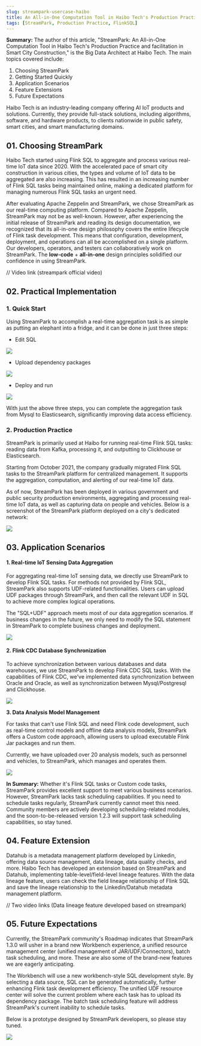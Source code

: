 ```yaml
---
slug: streampark-usercase-haibo
title: An All-in-One Computation Tool in Haibo Tech's Production Practice and facilitation in Smart City Construction
tags: [StreamPark, Production Practice, FlinkSQL]
---
```



**Summary:** The author of this article, "StreamPark: An All-in-One Computation Tool in Haibo Tech's Production Practice and facilitation in Smart City Construction," is the Big Data Architect at Haibo Tech. The main topics covered include:

1. Choosing StreamPark
2. Getting Started Quickly
3. Application Scenarios
4. Feature Extensions
5. Future Expectations

Haibo Tech is an industry-leading company offering AI IoT products and solutions. Currently, they provide full-stack solutions, including algorithms, software, and hardware products, to clients nationwide in public safety, smart cities, and smart manufacturing domains.

<!-- truncate -->


## **01. Choosing StreamPark**

Haibo Tech started using Flink SQL to aggregate and process various real-time IoT data since 2020. With the accelerated pace of smart city construction in various cities, the types and volume of IoT data to be aggregated are also increasing. This has resulted in an increasing number of Flink SQL tasks being maintained online, making a dedicated platform for managing numerous Flink SQL tasks an urgent need.

After evaluating Apache Zeppelin and StreamPark, we chose StreamPark as our real-time computing platform. Compared to Apache Zeppelin, StreamPark may not be as well-known. However, after experiencing the initial release of StreamPark and reading its design documentation, we recognized that its all-in-one design philosophy covers the entire lifecycle of Flink task development. This means that configuration, development, deployment, and operations can all be accomplished on a single platform. Our developers, operators, and testers can collaboratively work on StreamPark. The **low-code** + **all-in-one** design principles solidified our confidence in using StreamPark.

// Video link (streampark official video)



## **02. Practical Implementation**

### **1. Quick Start**

Using StreamPark to accomplish a real-time aggregation task is as simple as putting an elephant into a fridge, and it can be done in just three steps:

- Edit SQL

![](/blog/haibo/flink_sql.png)

- Upload dependency packages

![](/blog/haibo/dependency.png)

- Deploy and run

![](/blog/haibo/deploy.png)

With just the above three steps, you can complete the aggregation task from Mysql to Elasticsearch, significantly improving data access efficiency.

### **2. Production Practice**

StreamPark is primarily used at Haibo for running real-time Flink SQL tasks: reading data from Kafka, processing it, and outputting to Clickhouse or Elasticsearch.

Starting from October 2021, the company gradually migrated Flink SQL tasks to the StreamPark platform for centralized management. It supports the aggregation, computation, and alerting of our real-time IoT data.

As of now, StreamPark has been deployed in various government and public security production environments, aggregating and processing real-time IoT data, as well as capturing data on people and vehicles. Below is a screenshot of the StreamPark platform deployed on a city's dedicated network:

![](/blog/haibo/application.png)

## **03. Application Scenarios**

#### **1. Real-time IoT Sensing Data Aggregation**

For aggregating real-time IoT sensing data, we directly use StreamPark to develop Flink SQL tasks. For methods not provided by Flink SQL, StreamPark also supports UDF-related functionalities. Users can upload UDF packages through StreamPark, and then call the relevant UDF in SQL to achieve more complex logical operations.

The "SQL+UDF" approach meets most of our data aggregation scenarios. If business changes in the future, we only need to modify the SQL statement in StreamPark to complete business changes and deployment.

![](/blog/haibo/data_aggregation.png)

#### **2. Flink CDC Database Synchronization**

To achieve synchronization between various databases and data warehouses, we use StreamPark to develop Flink CDC SQL tasks. With the capabilities of Flink CDC, we've implemented data synchronization between Oracle and Oracle, as well as synchronization between Mysql/Postgresql and Clickhouse.

![](/blog/haibo/flink_cdc.png)

**3. Data Analysis Model Management**

For tasks that can't use Flink SQL and need Flink code development, such as real-time control models and offline data analysis models, StreamPark offers a Custom code approach, allowing users to upload executable Flink Jar packages and run them.

Currently, we have uploaded over 20 analysis models, such as personnel and vehicles, to StreamPark, which manages and operates them.

![](/blog/haibo/data_aggregation.png)

**In Summary:** Whether it's Flink SQL tasks or Custom code tasks, StreamPark provides excellent support to meet various business scenarios. However, StreamPark lacks task scheduling capabilities. If you need to schedule tasks regularly, StreamPark currently cannot meet this need. Community members are actively developing scheduling-related modules, and the soon-to-be-released version 1.2.3 will support task scheduling capabilities, so stay tuned.

## **04. Feature Extension**

Datahub is a metadata management platform developed by Linkedin, offering data source management, data lineage, data quality checks, and more. Haibo Tech has developed an extension based on StreamPark and Datahub, implementing table-level/field-level lineage features. With the data lineage feature, users can check the field lineage relationship of Flink SQL and save the lineage relationship to the Linkedin/Datahub metadata management platform.

// Two video links (Data lineage feature developed based on streampark)



## **05. Future Expectations**

Currently, the StreamPark community's Roadmap indicates that StreamPark 1.3.0 will usher in a brand new Workbench experience, a unified resource management center (unified management of JAR/UDF/Connectors), batch task scheduling, and more. These are also some of the brand-new features we are eagerly anticipating.

The Workbench will use a new workbench-style SQL development style. By selecting a data source, SQL can be generated automatically, further enhancing Flink task development efficiency. The unified UDF resource center will solve the current problem where each task has to upload its dependency package. The batch task scheduling feature will address StreamPark's current inability to schedule tasks.

Below is a prototype designed by StreamPark developers, so please stay tuned.

![](/blog/haibo/data_source.png)
